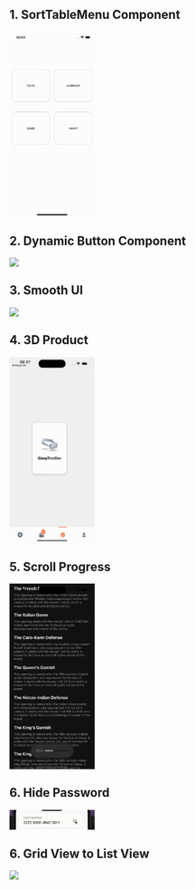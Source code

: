 ## 1. SortTableMenu Component
<div style="display: flex; flex-direction: 'row';">
<img src="./src/assets/SortTableMenu.gif" width=30%>
</div>

## 2. Dynamic Button Component
<div style="display: flex; flex-direction: 'row';">
<img src="./src/assets/DynamicButton.gif" width=30%>
</div>

## 3. Smooth UI
<div style="display: flex; flex-direction: 'row';">
<img src="./src/assets/SmoothUI.gif" width=30%>
</div>

## 4. 3D Product
<div style="display: flex; flex-direction: 'row';">
<img src="./src/assets/3dProduct.gif" width=30%>
</div>

## 5. Scroll Progress
<div style="display: flex; flex-direction: 'row';">
<img src="./src/assets/ScrollProgress.png" width=30%>
</div>

## 6. Hide Password
<div style="display: flex; flex-direction: 'row';">
<img src="./src/assets/HidePassword.gif" width=30%>
</div>

## 6. Grid View to List View
<div style="display: flex; flex-direction: 'row';">
<img src="./src/assets/GridToList.gif" width=30%>
</div>